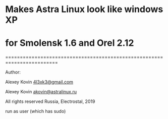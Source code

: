 # Makes Astra Linux look like windows XP
# for Smolensk 1.6 and Orel 2.12
========================================================================

Author:  

Alexey Kovin <4l3xk3@gmail.com>

Alexey Kovin <akovin@astralinux.ru>

All rights reserved
Russia, Electrostal, 2019

run as user (which has sudo)
